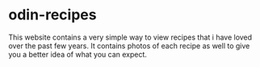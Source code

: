 # odin-recipes
This website contains a very simple way to view recipes that i have loved over the past few years. 
It contains photos of each recipe as well to give you a better idea of what you can expect.